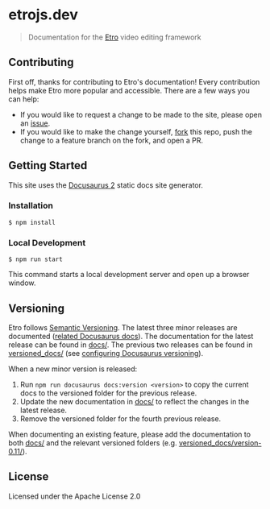 # etrojs.dev

> Documentation for the [Etro] video editing framework

## Contributing

First off, thanks for contributing to Etro's documentation! Every contribution
helps make Etro more popular and accessible. There are a few ways you can help:

- If you would like to request a change to be made to the site, please open an
  [issue].
- If you would like to make the change yourself, [fork] this repo, push the
  change to a feature branch on the fork, and open a PR.

## Getting Started

This site uses the [Docusaurus 2] static docs site generator.

### Installation

```console
$ npm install
```

### Local Development

```console
$ npm run start
```

This command starts a local development server and open up a browser window.

## Versioning

Etro follows [Semantic Versioning]. The latest three minor releases are
documented ([related Docusaurus docs][Docusaurus versioning]). The documentation
for the latest release can be found in [docs/](docs/). The previous two releases
can be found in [versioned_docs/](versioned_docs/) (see [configuring Docusaurus
versioning]).

When a new minor version is released:

1. Run `npm run docusaurus docs:version <version>` to copy the current docs to
   the versioned folder for the previous release.
2. Update the new documentation in [docs/](docs/) to reflect the changes in the
   latest release.
3. Remove the versioned folder for the fourth previous release.

When documenting an existing feature, please add the documentation to both
[docs/](docs/) and the relevant versioned folders (e.g.
[versioned_docs/version-0.11/](versioned_docs/version-0.11/)).

## License

Licensed under the Apache License 2.0

[Etro]: https://github.com/etro-js/etro
[Fork]: https://github.com/etro-js/etro-js.github.io/fork
[issue]: https://github.com/etro-js/etro-js.github.io/issues
[Docusaurus 2]: https://docusaurus.io
[Semantic Versioning]: https://semver.org/
[Docusaurus versioning]: https://docusaurus.io/docs/versioning
[configuring Docusaurus versioning]: https://docusaurus.io/docs/versioning#configuring-versioning-behavior
